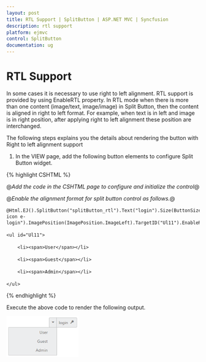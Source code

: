 ```yaml
---
layout: post
title: RTL Support | SplitButton | ASP.NET MVC | Syncfusion
description: rtl support
platform: ejmvc
control: SplitButton
documentation: ug
---
```


# RTL Support

In some cases it is necessary to use right to left alignment. RTL support is provided by using EnableRTL property. In RTL mode when there is more than one content (image/text, image/image) in Split Button, then the content is aligned in right to left format. For example, when text is in left and image is in right position, after applying right to left alignment these position are interchanged.

The following steps explains you the details about rendering the button with Right to left alignment support

1. In the VIEW page, add the following button elements to configure Split Button widget.

{% highlight CSHTML %}

@*Add the code in the CSHTML page to configure and initialize the control*@

@*Enable the alignment format for split button control as follows.*@

<div class="spltspan">

	@Html.EJ().SplitButton("splitButton_rtl").Text("login").Size(ButtonSize.Small).ShowRoundedCorner(true).ContentType(ContentType.TextAndImage).PrefixIcon("e-icon e-login").ImagePosition(ImagePosition.ImageLeft).TargetID("Ul11").EnableRTL(true)

	<ul id="Ul11">

		<li><span>User</span></li>

		<li><span>Guest</span></li>

		<li><span>Admin</span></li>

	</ul>



</div>


{% endhighlight %}


Execute the above code to render the following output.

![](RTL-Support_images/RTL-Support_img1.png)



